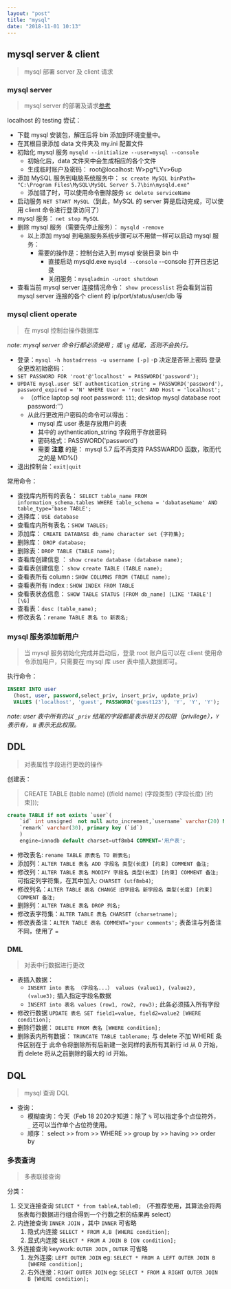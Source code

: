 ```yaml
---
layout: "post"
title: "mysql"
date: "2018-11-01 10:13"
---
```


## mysql server & client

> mysql 部署 server 及 client 请求

### mysql server

> mysql server 的部署及请求[参考](http://www.cnblogs.com/QingXiaxu/p/7987302.html)

localhost 的 testing 尝试：

- 下载 mysql 安装包，解压后将 bin 添加到环境变量中。
- 在其根目录添加 data 文件夹及 my.ini 配置文件
- 初始化 mysql 服务 `mysqld --initialize --user=mysql --console`
  - 初始化后，data 文件夹中会生成相应的各个文件
  - 生成临时账户及密码： root@localhost: W>pg*LYv>6up
- 添加 MySQL 服务到电脑系统服务中： `sc create MySQL binPath= "C:\Program Files\MySQL\MySQL Server 5.7\bin\mysqld.exe"`
  - 添加错了时，可以使用命令删除服务 `sc delete serviceName`
- 启动服务 `NET START MySQL`（到此，MySQL 的 server 算是启动完成，可以使用 client 命令进行登录访问了）
- mysql 服务： `net stop MySQL`
- 删除 mysql 服务（需要先停止服务）： `mysqld -remove`
  - 以上添加 mysql 到电脑服务系统步骤可以不用做一样可以启动 mysql 服务：
    - 需要的操作是：控制台进入到 mysql 安装目录 bin 中
      - 直接启动 mysqld.exe `mysqld --console` --console 打开日志记录
      - 关闭服务：`mysqladmin -uroot shutdown`
- 查看当前 mysql server 连接情况命令： `show processlist` 将会看到当前 mysql server 连接的各个 client 的 ip/port/status/user/db 等

### mysql client operate

> 在 mysql 控制台操作数据库

_note: mysql server 命令行都必须使用 `;`  或 `\g` 结尾，否则不会执行。_

- 登录：`mysql -h hostadrress -u username [-p]` -p 决定是否带上密码
登录全更改初始密码：
- `SET PASSWORD FOR 'root'@'localhost' = PASSWORD('password');`
- `UPDATE mysql.user SET authentication_string = PASSWORD('password'), password_expired = 'N' WHERE User = 'root' AND Host = 'localhost';` 
  - （office laptop sql root password: `111`; desktop mysql database root password:''）
  - 从此行更改用户密码的命令可以得出：
    - mysql 库 user 表是存放用户的表
    - 其中的 aythentication_string 字段用于存放密码
    - 密码格式：PASSWORD('password')
    - 需要 **注意** 的是： mysql 5.7 后不再支持 PASSWARD() 函数，取而代之的是 MD%()
- 退出控制台：`exit|quit`

常用命令：

- 查找库内所有的表名： `SELECT table_name FROM information_schema.tables WHERE table_schema = 'dabataseName' AND table_type='base TABLE';`
- 选择库：`USE database`
- 查看库内所有表名：`SHOW TABLES;`
- 添加库： `CREATE DATABASE db_name character set {字符集};`
- 删除库： `DROP database;`
- 删除表：`DROP TABLE (TABLE name);`
- 查看库创建信息 ： `show create database (database name);`
- 查看表创建信息： `show create TABLE (TABLE name);`
- 查看表所有 column : `SHOW COLUMNS FROM (TABLE name);`
- 查看表所有 index : `SHOW INDEX FROM TABLE`
- 查看表状态信息： `SHOW TABLE STATUS [FROM db_name] [LIKE 'TABLE'] [\G]`
- 查看表：`desc (table_name);`
- 修改表名：`rename TABLE 表名 to 新表名;`

### mysql 服务添加新用户

> 当 mysql 服务初始化完成并启动后，登录 root 账户后可以在 client 使用命令添加用户，只需要在 mysql 库 user 表中插入数据即可。

执行命令：

```sql
INSERT INTO user
  (host, user, password,select_priv, insert_priv, update_priv)
  VALUES ('localhost', 'guest', PASSWORD('guest123'), 'Y', 'Y', 'Y');
```

_note: user 表中所有的以 `_priv` 结尾的字段都是表示相关的权限（privilege），`Y` 表示有， `N` 表示无此权限。_

## DDL

> 对表属性字段进行更改的操作

创建表：

> CREATE TABLE (table name) ((field name) (字段类型) (字段长度) [约束]));

```sql
create TABLE if not exists `user`(
    `id` int unsigned  not null auto_increment,`username` varchar(20) NOT null,
    `remark` varchar(30), primary key (`id`)
    )
    engine=innodb default charset=utf8mb4 COMMENT='用户表';
```

- 修改表名: `rename TABLE 原表名 TO 新表名;`
- 添加列：`ALTER TABLE 表名 ADD 字段名 类型(长度) [约束] COMMENT 备注;`
- 修改列：`ALTER TABLE 表名 MODIFY 字段名 类型(长度) [约束] COMMENT 备注;` 可指定列字符集，在其中加入: `CHARSET (utf8mb4)`;
- 修改列名：`ALTER TABLE 表名 CHANGE 旧字段名 新字段名 类型(长度) [约束] COMMENT 备注;`
- 删除列：`ALTER TABLE 表名 DROP 列名;`
- 修改表字符集：`ALTER TABLE 表名 CHARSET (charsetname);`
- 修改表备注：`ALTER TABLE 表名 COMMENT='your comments';` 表备注与列备注不同，使用了 `=`

### DML

> 对表中行数据进行更改

- 表插入数据：
  - `INSERT into 表名 （字段名...） values (value1), (value2), (value3);` 插入指定字段名数据
  - `INSERT into 表名 values (row1, row2, row3);` 此各必须插入所有字段
- 修改行数据 `UPDATE 表名 SET field1=value, field2=value2 [WHERE condition];`
- 删除行数据： `DELETE FROM 表名 [WHERE condition];`
- 删除表内所有数据： `TRUNCATE TABLE tablename;` 与 delete 不加 WHERE 条件区别在于 此命令将删除所有后新建一张同样的表所有其新行 id 从 0 开始，而 delete 将从之前删除的最大的 id 开始。

## DQL

> mysql 查询 DQL

- 查询：
  - 模糊查询：今天（Feb 18 2020才知道：除了 `%` 可以指定多个点位符外， `_` 还可以当作单个占位符使用。
  - 顺序： select >> from >> WHERE >> group by >> having >> order by
  
### 多表查询

> 多表联接查询

分类：

1. 交叉连接查询 `SELECT * from tableA,tableB;` （不推荐使用，其算法会将两张表每行数据进行组合得到一个行数之积的结果再 select）
2. 内连接查询 `INNER JOIN` ，其中 `INNER` 可省略
   1. 隐式内连接 `SELECT * FROM A,B [WHERE condition];`
   2. 显式内连接 `SELECT * FROM A JOIN B [ON condition];`
3. 外连接查询 keywork: `OUTER JOIN` , `OUTER` 可省略
   1. 左外连接: `LEFT OUTER JOIN` eg: `SELECT * FROM A LEFT OUTER JOIN B [WHERE condition];`
   2. 右外连接：`RIGHT OUTER JOIN` eg: `SELECT * FROM A RIGHT OUTER JOIN B [WHERE condition];`
